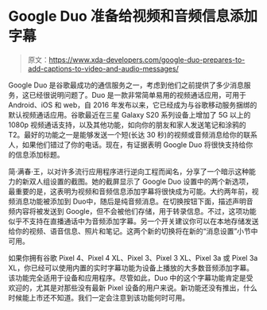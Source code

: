 # Google Duo 准备给视频和音频信息添加字幕

> 原文：<https://www.xda-developers.com/google-duo-prepares-to-add-captions-to-video-and-audio-messages/>

Google Duo 是谷歌最成功的通信服务之一，考虑到他们之前提供了多少消息服务，这已经很说明问题了。Duo 是一款非常简单易用的视频通话应用，可用于 Android、iOS 和 web，自 2016 年发布以来，它已经成为与谷歌移动服务捆绑的默认视频通话应用。谷歌最近在三星 Galaxy S20 系列设备上增加了 5G 以上的 1080p 视频通话支持，以及其他功能，如向你的朋友和家人发送笔记和涂鸦的 T2。最好的功能之一是能够发送一个短(长达 30 秒)的视频或音频消息给你的联系人，如果他们错过了你的电话。现在，有证据表明 Google Duo 将很快支持给你的信息添加标题。

简·满春·王，以对许多流行应用程序进行逆向工程而闻名，分享了一个暗示这种能力的新双人组设置的截图。她的截屏显示了 Google Duo 设置中的两个新选项，最重要的是，这表明为视频和音频信息添加字幕将很快成为可能。大约两年前，视频消息功能被添加到 Duo中，随后是纯音频消息。在切换按钮下面，描述声明音频内容将被发送到 Google，但不会被他们存储，用于转录信息。不过，这项功能似乎不支持在直播通话中为音频添加字幕。另一个开关建议你可以在本地存储发送给你的视频、语音信息、照片和笔记。这两个新的切换将在新的“消息设置”小节中可用。

如果你拥有谷歌 Pixel 4、Pixel 4 XL、Pixel 3、Pixel 3 XL、Pixel 3a 或 Pixel 3a XL，你已经可以使用内置的实时字幕功能为设备上播放的大多数音频添加字幕。该功能完全适用于设备和应用程序。尽管如此，Duo 中的这个字幕功能肯定是受欢迎的，尤其是对那些没有最新 Pixel 设备的用户来说。新功能还没有推出，什么时候能上市还不知道。我们一定会注意到该功能何时可用。